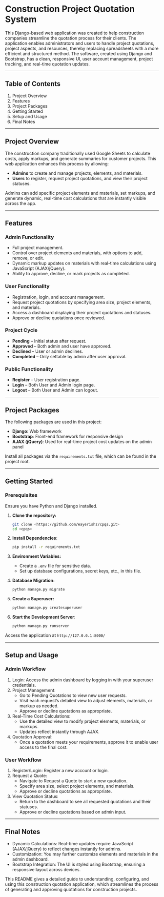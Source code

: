 # Construction Project Quotation System

This Django-based web application was created to help construction companies streamline the quotation process for their clients. The application enables administrators and users to handle project quotations, project aspects, and resources, thereby replacing spreadsheets with a more efficient and structured method. The software, created using Django and Bootstrap, has a clean, responsive UI, user account management, project tracking, and real-time quotation updates.

---

## Table of Contents

1. Project Overview
2. Features
3. Project Packages
4. Getting Started
5. Setup and Usage
6. Final Notes

---

## Project Overview

The construction company traditionally used Google Sheets to calculate costs, apply markups, and generate summaries for customer projects. This web application enhances this process by allowing:

- **Admins** to create and manage projects, elements, and materials.
- **Users** to register, request project quotations, and view their project statuses.

Admins can add specific project elements and materials, set markups, and generate dynamic, real-time cost calculations that are instantly visible across the app.

---

## Features

### Admin Functionality
- Full project management.
- Control over project elements and materials, with options to add, remove, or edit.
- Dynamic markup updates on materials with real-time calculations using JavaScript (AJAX/jQuery).
- Ability to approve, decline, or mark projects as completed.

### User Functionality
- Registration, login, and account management.
- Request project quotations by specifying area size, project elements, and materials.
- Access a dashboard displaying their project quotations and statuses.
- Approve or decline quotations once reviewed.

### Project Cycle
- **Pending** – Initial status after request.
- **Approved** – Both admin and user have approved.
- **Declined** – User or admin declines.
- **Completed** – Only settable by admin after user approval.

### Public Functionality
- **Register** – User registration page.
- **Login** – Both User and Admin login page.
- **Logout** – Both User and Admin can logout.

---

## Project Packages

The following packages are used in this project:

- **Django**: Web framework
- **Bootstrap**: Front-end framework for responsive design
- **AJAX (jQuery)**: Used for real-time project cost updates on the admin panel

Install all packages via the `requirements.txt` file, which can be found in the project root.

---

## Getting Started

### Prerequisites

Ensure you have Python and Django installed. 

1. **Clone the repository:**
   ```bash
   git clone <https://github.com/eayerishz/cpqs.git>
   cd <cpqs>

2. **Install Dependencies:**
   ```bash
   pip install -r requirements.txt

3. **Environment Variables:**
   - Create a `.env` file for sensitive data.
   - Set up database configurations, secret keys, etc., in this file.

4. **Database Migration:**
   ```bash
   python manage.py migrate

5. **Create a Superuser:**
   ```bash
   python manage.py createsuperuser

6. **Start the Development Server:**
   ```bash
   python manage.py runserver

Access the application at `http://127.0.0.1:8000/`

---

## Setup and Usage

### Admin Workflow
1. Login: Access the admin dashboard by logging in with your superuser credentials.
2. Project Management:
   - Go to Pending Quotations to view new user requests.
   - Visit each request’s detailed view to adjust elements, materials, or markup as needed.
   - Approve or decline quotations as appropriate.
3. Real-Time Cost Calculations:
   - Use the detailed view to modify project elements, materials, or markups.
   - Updates reflect instantly through AJAX.
4. Quotation Approval:
   - Once a quotation meets your requirements, approve it to enable user access to the final cost.

### User Workflow
1. Register/Login: Register a new account or login.
2. Request a Quote:
   - Navigate to Request a Quote to start a new quotation.
   - Specify area size, select project elements, and materials.
   - Approve or decline quotations as appropriate.
3. View Quotation Status:
   - Return to the dashboard to see all requested quotations and their statuses.
   - Approve or decline quotations based on admin input.
   
---

## Final Notes
  - Dynamic Calculations: Real-time updates require JavaScript (AJAX/jQuery) to reflect changes instantly for admins.
  - Customization: You may further customize elements and materials in the admin dashboard.
  - Bootstrap Integration: The UI is styled using Bootstrap, ensuring a responsive layout across devices.


This README gives a detailed guide to understanding, configuring, and using this construction quotation application, which streamlines the process of generating and approving quotations for construction projects.
